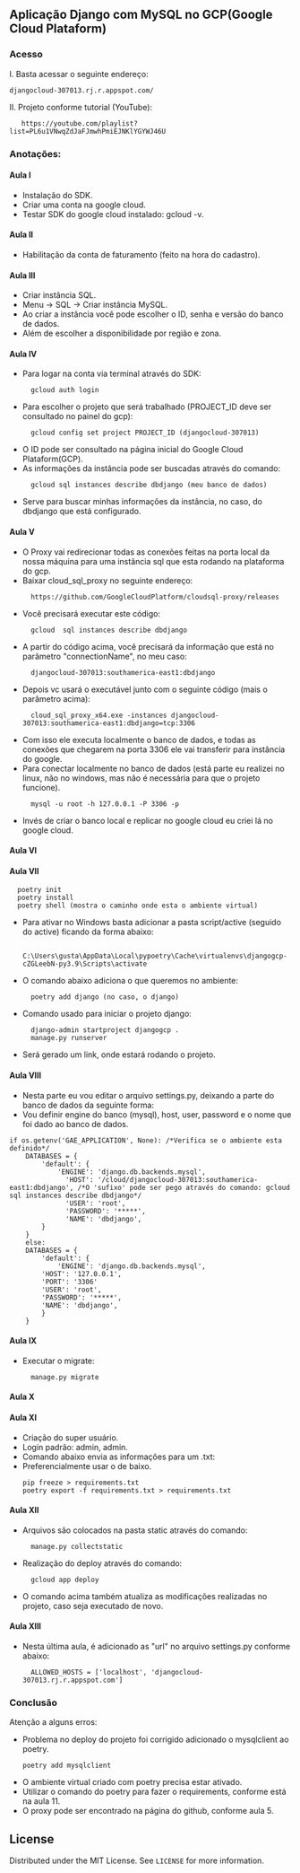 ## Aplicação Django com MySQL no GCP(Google Cloud Plataform)

### Acesso

I. Basta acessar o seguinte endereço:
   ```
   djangocloud-307013.rj.r.appspot.com/
   ```
II. Projeto conforme tutorial (YouTube):
   ```
      https://youtube.com/playlist?list=PL6u1VNwqZdJaFJmwhPmiEJNKlYGYWJ46U
   ```

### Anotações:

#### Aula I
- Instalação do SDK.
- Criar uma conta na google cloud.
- Testar SDK do google cloud instalado: gcloud -v.

#### Aula II
- Habilitação da conta de faturamento (feito na hora do cadastro).

#### Aula III
- Criar instância SQL.
- Menu -> SQL -> Criar instância MySQL.
- Ao criar a instância você pode escolher o ID, senha e versão do banco de dados.
- Além de escolher a disponibilidade por região e zona.

#### Aula IV
- Para logar na conta via terminal através do SDK:
  ```
    gcloud auth login
  ```
- Para escolher o projeto que será trabalhado (PROJECT_ID deve ser consultado no painel do gcp):
  ```
    gcloud config set project PROJECT_ID (djangocloud-307013)
  ```
- O ID pode ser consultado na página inicial do Google Cloud Plataform(GCP).
- As informações da instância pode ser buscadas através do comando:
  ```
    gcloud sql instances describe dbdjango (meu banco de dados)
  ```
- Serve para buscar minhas informações da instância, no caso, do dbdjango que está configurado.

#### Aula V
- O Proxy vai redirecionar todas as conexões feitas na porta local da nossa máquina para uma instância sql que esta rodando na plataforma do gcp.
- Baixar cloud_sql_proxy no seguinte endereço:
  ```
    https://github.com/GoogleCloudPlatform/cloudsql-proxy/releases
  ```
- Você precisará executar este código:
  ```
    gcloud  sql instances describe dbdjango
  ```
- A partir do código acima, você precisará da informação que está no parâmetro "connectionName", no meu caso:
  ```
    djangocloud-307013:southamerica-east1:dbdjango
  ```
- Depois vc usará o executável junto com o seguinte código (mais o parâmetro acima):
  ```
    cloud_sql_proxy_x64.exe -instances djangocloud-307013:southamerica-east1:dbdjango=tcp:3306
  ```
- Com isso ele executa localmente o banco de dados, e todas as conexões que chegarem na porta 3306 ele vai transferir para instância do google.
- Para conectar localmente no banco de dados (está parte eu realizei no linux, não no windows, mas não é necessária para que o projeto funcione).
  ```
    mysql -u root -h 127.0.0.1 -P 3306 -p
  ```
- Invés de criar o banco local e replicar no google cloud eu criei lá no google cloud.

#### Aula VI

#### Aula VII
  ```
    poetry init
    poetry install
    poetry shell (mostra o caminho onde esta o ambiente virtual)
  ```

- Para ativar no Windows basta adicionar a pasta script/active (seguido do active) ficando da forma abaixo:
  ```
    C:\Users\gusta\AppData\Local\pypoetry\Cache\virtualenvs\djangogcp-cZGLeebN-py3.9\Scripts\activate
  ```
- O comando abaixo adiciona o que queremos no ambiente:
  ```
    poetry add django (no caso, o django)
  ```
- Comando usado para iniciar o projeto django:
  ```
    django-admin startproject djangogcp .
    manage.py runserver
  ```

- Será gerado um link, onde estará rodando o projeto.

#### Aula VIII
- Nesta parte eu vou editar o arquivo settings.py, deixando a parte do banco de dados da seguinte forma:
- Vou definir engine do banco (mysql), host, user, password e o nome que foi dado ao banco de dados.

```
if os.getenv('GAE_APPLICATION', None): /*Verifica se o ambiente esta definido*/
    DATABASES = {
    	'default': {
        	'ENGINE': 'django.db.backends.mysql',
		      'HOST': '/cloud/djangocloud-307013:southamerica-east1:dbdjango', /*O 'sufixo' pode ser pego através do comando: gcloud sql instances describe dbdjango*/
		      'USER': 'root',
		      'PASSWORD': '*****',
		      'NAME': 'dbdjango',
	    }
	}
	else:
	DATABASES = {
    	'default': {
        	'ENGINE': 'django.db.backends.mysql',
		'HOST': '127.0.0.1',
		'PORT': '3306'
		'USER': 'root',
		'PASSWORD': '*****',
		'NAME': 'dbdjango',
	    }
	}
```

#### Aula IX
- Executar o migrate:
  ```
    manage.py migrate
  ```
#### Aula X

#### Aula XI
- Criação do super usuário.
- Login padrão: admin, admin.
- Comando abaixo envia as informações para um .txt:
- Preferencialmente usar o de baixo.
  ```
  pip freeze > requirements.txt
  poetry export -f requirements.txt > requirements.txt
  ```

#### Aula XII
- Arquivos são colocados na pasta static através do comando:
  ```
    manage.py collectstatic
  ```
- Realização do deploy através do comando:
  ```
    gcloud app deploy
  ```
- O comando acima também atualiza as modificações realizadas no projeto, caso seja executado de novo.

#### Aula XIII

- Nesta última aula, é adicionado as "url" no arquivo settings.py conforme abaixo:
  ```
    ALLOWED_HOSTS = ['localhost', 'djangocloud-307013.rj.r.appspot.com']
  ```

### Conclusão

Atenção a alguns erros:
- Problema no deploy do projeto foi corrigido adicionado o mysqlclient ao poetry.
  ```
  poetry add mysqlclient
  ```
- O ambiente virtual criado com poetry precisa estar ativado.
- Utilizar o comando do poetry para fazer o requirements, conforme está na aula 11.
- O proxy pode ser encontrado na página do github, conforme aula 5.


## License

Distributed under the MIT License. See `LICENSE` for more information.
